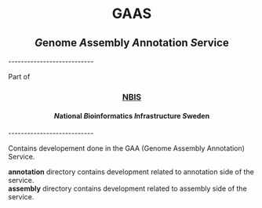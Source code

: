 <h1 align="center">GAAS</h1>
<h2 align="center">   <em>G</em>enome <em>A</em>ssembly <em>A</em>nnotation <i>S</i>ervice</h2>
---------------------------

Part of <h3 align="center">[NBIS](https://nbis.se)</h3>
<h4 align="center">   <em>N</em>ational <em>B</em>ioinformatics <em>I</em>nfrastructure <i>S</i>weden</h4>
---------------------------

Contains developement done in the GAA (Genome Assembly Annotation) Service.

__annotation__ directory contains development related to annotation side of the service.</br>
__assembly__ directory contains development related to assembly side of the service.

